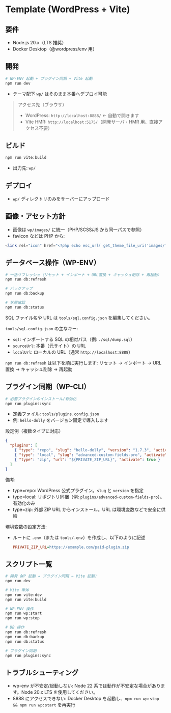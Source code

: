 # Template (WordPress + Vite)

## 要件

- Node.js 20.x（LTS 推奨）
- Docker Desktop（@wordpress/env 用）

## 開発

```bash
# WP-ENV 起動 + プラグイン同期 + Vite 起動
npm run dev
```

- テーマ配下 `wp/` はそのまま本番へデプロイ可能

> アクセス先（ブラウザ）
>
> - WordPress: `http://localhost:8888/` ← 自動で開きます
> - Vite HMR: `http://localhost:5175/`（開発サーバ・HMR 用、直接アクセス不要）

## ビルド

```bash
npm run vite:build
```

- 出力先: `wp/`

## デプロイ

- `wp/` ディレクトリのみをサーバーにアップロード

## 画像・アセット方針

- 画像は `wp/images/` に統一（PHP/SCSS/JS から同一パスで参照）
- favicon などは PHP から:

```php
<link rel="icon" href="<?php echo esc_url( get_theme_file_uri('images/favicon.png') ); ?>">
```

## データベース操作（WP-ENV）

```bash
# 一括リフレッシュ（リセット + インポート + URL置換 + キャッシュ削除 + 再起動）
npm run db:refresh

# バックアップ
npm run db:backup

# 状態確認
npm run db:status
```

SQL ファイル名や URL は `tools/sql.config.json` を編集してください。

`tools/sql.config.json` の主なキー:

- `sql`: インポートする SQL の相対パス（例: `./sql/dump.sql`）
- `sourceUrl`: 本番（元サイト）の URL
- `localUrl`: ローカルの URL（通常 `http://localhost:8888`）

`npm run db:refresh` は以下を順に実行します: リセット → インポート → URL 置換 → キャッシュ削除 → 再起動

## プラグイン同期（WP-CLI）

```bash
# 必要プラグインのインストール/有効化
npm run plugins:sync
```

- 定義ファイル: `tools/plugins.config.json`
- 例: `hello-dolly` をバージョン固定で導入します

設定例（複数タイプに対応）

```json
{
  "plugins": [
    { "type": "repo", "slug": "hello-dolly", "version": "1.7.3", "activate": true },
    { "type": "local", "slug": "advanced-custom-fields-pro", "activate": true },
    { "type": "zip", "url": "${PRIVATE_ZIP_URL}", "activate": true }
  ]
}
```

備考:

- type=repo: WordPress 公式プラグイン。`slug` と `version` を指定
- type=local: リポジトリ同梱（例: `plugins/advanced-custom-fields-pro`）。有効化のみ
- type=zip: 外部 ZIP URL からインストール。URL は環境変数などで安全に供給

環境変数の設定方法:

- ルートに `.env`（または `tools/.env`）を作成し、以下のように記述
  ```ini
  PRIVATE_ZIP_URL=https://example.com/paid-plugin.zip
  ```

## スクリプト一覧

```bash
# 開発（WP 起動 → プラグイン同期 → Vite 起動）
npm run dev

# Vite 単体
npm run vite:dev
npm run vite:build

# WP-ENV 操作
npm run wp:start
npm run wp:stop

# DB 操作
npm run db:refresh
npm run db:backup
npm run db:status

# プラグイン同期
npm run plugins:sync
```

## トラブルシューティング

- wp-env が不安定/起動しない: Node 22 系では動作が不安定な場合があります。Node 20.x LTS を使用してください。
- 8888 にアクセスできない: Docker Desktop を起動し、`npm run wp:stop && npm run wp:start` を再実行
